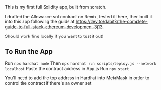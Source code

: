 This is my first full Solidity app, built from scratch. 

I drafted the Allowance.sol contract on Remix, tested it there, then built it into this app following the guide at https://dev.to/dabit3/the-complete-guide-to-full-stack-ethereum-development-3j13.

Should work fine locally if you want to test it out! 

## To Run the App

Run `npx hardhat node`
Then `npx hardhat run scripts/deploy.js --network localhost`
Paste the contract address in App.js
Run `npm start`

You'll need to add the top address in Hardhat into MetaMask in order to control the contract if there's an owner set